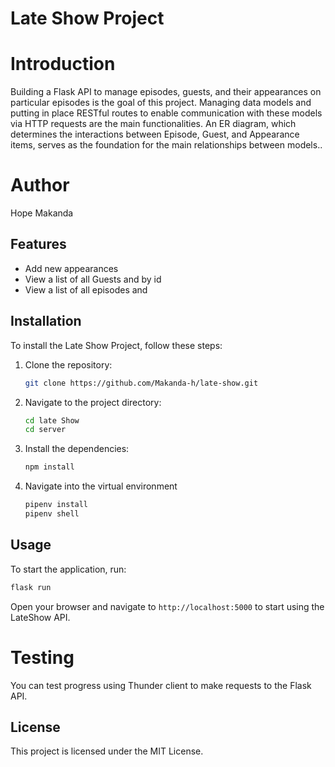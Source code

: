 # Late Show Project

# Introduction
Building a Flask API to manage episodes, guests, and their appearances on particular episodes is the goal of this project. Managing data models and putting in place RESTful routes to enable communication with these models via HTTP requests are the main functionalities. An ER diagram, which determines the interactions between Episode, Guest, and Appearance items, serves as the foundation for the main relationships between models..

# Author 
Hope Makanda 

## Features

- Add new appearances
- View a list of all Guests and by id
- View a list of all episodes and 

## Installation

To install the Late Show Project, follow these steps:

1. Clone the repository:
    ```bash
    git clone https://github.com/Makanda-h/late-show.git
    ```
2. Navigate to the project directory:
    ```bash
    cd late Show
    cd server
    ```
3. Install the dependencies:
    ```bash
    npm install
    ```
4. Navigate into the virtual environment
   ```bash
   pipenv install
   pipenv shell
   ```

## Usage

To start the application, run:
```bash
flask run 
```

Open your browser and navigate to `http://localhost:5000` to start using the LateShow API.

# Testing
You can test progress using Thunder client to make requests to the Flask API.

## License

This project is licensed under the MIT License. 